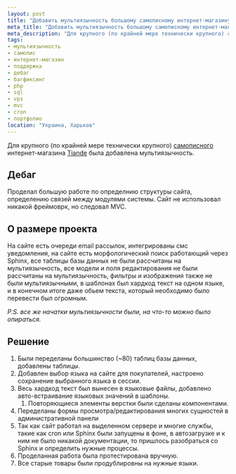 ```yaml
---
layout: post
title: "Добавить мультиязычность большому самописному интернет-магазину косметики Tiande"
meta_title: "Добавить мультиязычность большому самописному интернет-магазину косметики Tiande"
meta_description: "Для крупного (по крайней мере технически крупного) самописного интернет-магазина была добавлена мультиязычность."
tags:
- мультиязычность
- самопис
- интернет-магазин
- поддержка
- дебаг
- багфиксинг
- php
- sql
- vps
- mvc
- cron
- портфолио
location: "Украина, Харьков"
---
```


Для крупного (по крайней мере технически крупного) <ins>самописного</ins> интернет-магазина <a href="https://tiande-shop.com.ua/" target="_blank">Tiande</a> была добавлена мультиязычность.

## Дебаг

Проделал большую работe по определнию структуры сайта, определению связей между модулями системы. Сайт не использовал никакой фреймоврк, но следовал MVC.

## О размере проекта

На сайте есть очереди email рассылок, интегрированы смс уведомления, на сайте есть морфологический поиск работающий через Sphinx, все таблицы базы данных не были рассчитаны на мультиязычность, все модели и поля редактирования не были рассчитаны на мультиязычность, фильтры и изображения также не были мультиязычными, в шаблонах был хардкод текст на одном языке, и в конечном итоге даже обьем текста, который необходимо было перевести был огромным.

*P.S. все же начатки мультиязычности были, на что-то можно было опираться.*

## Решение

1. Были переделаны большинство (~80) таблиц базы данных, добавлены таблицы.
2. Добавлен выбор языка на сайте для покупателей, настроено сохранение выбранного языка в сессии.
3. Весь хардкод текст был вынесен в языковые файлы, добавлено авто-встраивание языковых значений в шаблоны.
	1. Повторяющиеся элементы верстки были сделаны компонентами.
4. Переделаны формы просмотра/редактирования многих сущностей в административной панели
5. Так как сайт работал на выделенном сервере и многие службы, такие как cron или Sphinx были запущены в фоне, в автозагрузке и к ним не было никакой документации, то пришлось разобраться со Sphinx и определить нужные процессы.
6. Проделанная работа была протестирована вручную.
7. Все старые товары были продублировны на нужные языки.